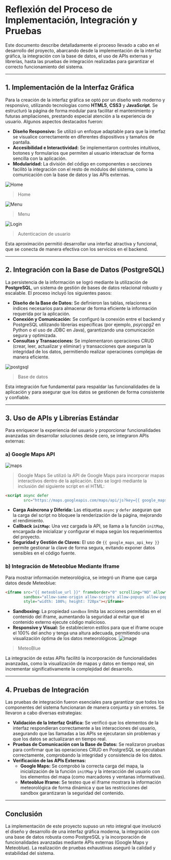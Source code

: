 # Reflexión del Proceso de Implementación, Integración y Pruebas

Este documento describe detalladamente el proceso llevado a cabo en el desarrollo del proyecto, abarcando desde la implementación de la interfaz gráfica, la integración con la base de datos, el uso de APIs externas y librerías, hasta las pruebas de integración realizadas para garantizar el correcto funcionamiento del sistema.

---

## 1. Implementación de la Interfaz Gráfica

Para la creación de la interfaz gráfica se optó por un diseño web moderno y responsivo, utilizando tecnologías como **HTML5**, **CSS3** y **JavaScript**. Se estructuró la página de forma modular para facilitar el mantenimiento y futuras ampliaciones, prestando especial atención a la experiencia de usuario. Algunos aspectos destacados fueron:

- **Diseño Responsivo:** Se utilizó un enfoque adaptable para que la interfaz se visualice correctamente en diferentes dispositivos y tamaños de pantalla.
- **Accesibilidad e Interactividad:** Se implementaron controles intuitivos, botones y formularios que permiten al usuario interactuar de forma sencilla con la aplicación.
- **Modularidad:** La división del código en componentes o secciones facilitó la integración con el resto de módulos del sistema, como la comunicación con la base de datos y las APIs externas.

![Home](https://github.com/user-attachments/assets/a1840304-0439-4ff8-b7a4-4537c52f3c15)
>Home

![Menu](https://github.com/user-attachments/assets/cf76bd2b-6a7b-4618-8d40-ba0e5de125bb)
>Menu

![Login](https://github.com/user-attachments/assets/1c1b8994-aec9-4d13-9e25-f1f539aeaeea)
>Autenticacion de usuario




Esta aproximación permitió desarrollar una interfaz atractiva y funcional, que se conecta de manera efectiva con los servicios en el backend.

---

## 2. Integración con la Base de Datos (PostgreSQL)

La persistencia de la información se logró mediante la utilización de **PostgreSQL**, un sistema de gestión de bases de datos relacional robusto y escalable. El proceso incluyó los siguientes pasos:

- **Diseño de la Base de Datos:** Se definieron las tablas, relaciones e índices necesarios para almacenar de forma eficiente la información requerida por la aplicación.
- **Conexión y Comunicación:** Se configuró la conexión entre el backend y PostgreSQL utilizando librerías específicas (por ejemplo, *psycopg2* en Python o el uso de JDBC en Java), garantizando una comunicación segura y optimizada.
- **Consultas y Transacciones:** Se implementaron operaciones CRUD (crear, leer, actualizar y eliminar) y transacciones que aseguran la integridad de los datos, permitiendo realizar operaciones complejas de manera eficiente.
  
![postgsql](https://github.com/user-attachments/assets/7c60d8ec-93d9-4fe9-81d8-6a1045ff26f3)
>Base de datos


Esta integración fue fundamental para respaldar las funcionalidades de la aplicación y para asegurar que los datos se gestionen de forma consistente y confiable.

---

## 3. Uso de APIs y Librerías Estándar

Para enriquecer la experiencia del usuario y proporcionar funcionalidades avanzadas sin desarrollar soluciones desde cero, se integraron APIs externas:

### a) Google Maps API
![maps](https://github.com/user-attachments/assets/3f947ede-44e4-419c-923c-ac3ece4772dc)
>Google Maps
Se utilizó la API de Google Maps para incorporar mapas interactivos dentro de la aplicación. Esto se logró mediante la inclusión del siguiente script en el HTML:

```html
<script async defer 
        src="https://maps.googleapis.com/maps/api/js?key={{ google_maps_api_key }}&callback=initMap"></script>
```

- **Carga Asíncrona y Diferida:** Las etiquetas `async` y `defer` aseguran que la carga del script no bloquee la renderización de la página, mejorando el rendimiento.
- **Callback `initMap`:** Una vez cargada la API, se llama a la función `initMap`, encargada de inicializar y configurar el mapa según los requerimientos del proyecto.
- **Seguridad y Gestión de Claves:** El uso de `{{ google_maps_api_key }}` permite gestionar la clave de forma segura, evitando exponer datos sensibles en el código fuente.

### b) Integración de Meteoblue Mediante Iframe

Para mostrar información meteorológica, se integró un iframe que carga datos desde Meteoblue:

```html
<iframe src="{{ meteoblue_url }}" frameborder="0" scrolling="NO" allowtransparency="true"
        sandbox="allow-same-origin allow-scripts allow-popups allow-popups-to-escape-sandbox"
        style="width: 100%; height: 720px"></iframe>
```

- **Sandboxing:** La propiedad `sandbox` limita las acciones permitidas en el contenido del iframe, aumentando la seguridad al evitar que el contenido externo ejecute código malicioso.
- **Responsive y Visual:** Se establecieron estilos para que el iframe ocupe el 100% del ancho y tenga una altura adecuada, permitiendo una visualización óptima de los datos meteorológicos.
![image](https://github.com/user-attachments/assets/8f33fb4e-b651-4cb9-bca3-b72d621b60d2)
>MeteoBlue


La integración de estas APIs facilitó la incorporación de funcionalidades avanzadas, como la visualización de mapas y datos en tiempo real, sin incrementar significativamente la complejidad del desarrollo.

---

## 4. Pruebas de Integración

Las pruebas de integración fueron esenciales para garantizar que todos los componentes del sistema funcionaran de manera conjunta y sin errores. Se llevaron a cabo diversas estrategias:

- **Validación de la Interfaz Gráfica:** Se verificó que los elementos de la interfaz respondieran correctamente a las interacciones del usuario, asegurando que las llamadas a las APIs se ejecutaran sin problemas y que los datos se actualizaran en tiempo real.
- **Pruebas de Comunicación con la Base de Datos:** Se realizaron pruebas para confirmar que las operaciones CRUD en PostgreSQL se ejecutaban correctamente, comprobando la integridad y consistencia de los datos.
- **Verificación de las APIs Externas:**
  - **Google Maps:** Se comprobó la correcta carga del mapa, la inicialización de la función `initMap` y la interacción del usuario con los elementos del mapa (como marcadores y ventanas informativas).
  - **Meteoblue Iframe:** Se testeo que el iframe mostrara la información meteorológica de forma dinámica y que las restricciones del sandbox garantizaran la seguridad del contenido.
---

## Conclusión

La implementación de este proyecto supuso un reto integral que involucró el diseño y desarrollo de una interfaz gráfica moderna, la integración con una base de datos robusta como PostgreSQL y la incorporación de funcionalidades avanzadas mediante APIs externas (Google Maps y Meteoblue). La realización de pruebas exhaustivas aseguró la calidad y estabilidad del sistema.

